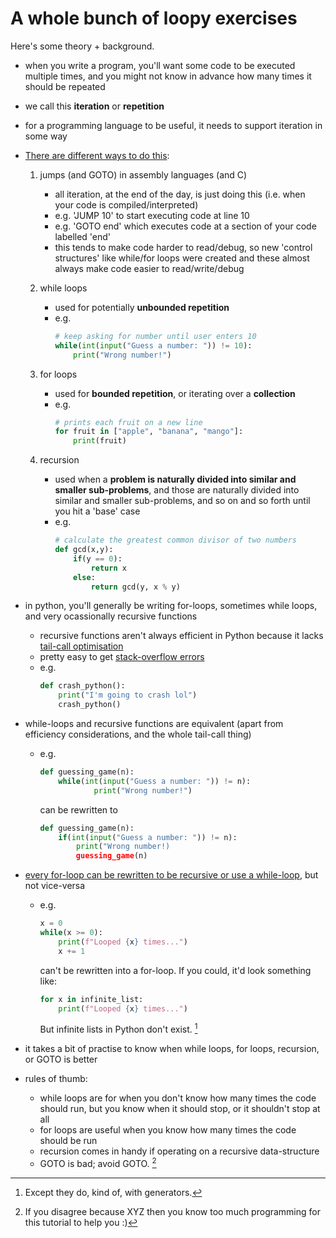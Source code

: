 # A whole bunch of loopy exercises

Here's some theory + background.

- when you write a program, you'll want some code to be executed multiple times, and you might not know in advance how many times it should be repeated
- we call this **iteration** or **repetition**
- for a programming language to be useful, it needs to support iteration in some way
- [There are different ways to do this](https://en.wikipedia.org/wiki/Church%E2%80%93Turing_thesis):

    1. jumps (and GOTO) in assembly languages (and C)
        - all iteration, at the end of the day, is just doing this (i.e. when your code is compiled/interpreted)
        - e.g. 'JUMP 10' to start executing code at line 10
        - e.g. 'GOTO end' which executes code at a section of your code labelled 'end'
        - this tends to make code harder to read/debug, so new 'control structures' like while/for loops were created
            and these almost always make code easier to read/write/debug
        
    2. while loops
        - used for potentially **unbounded repetition**
        - e.g.
            ```python
            # keep asking for number until user enters 10
            while(int(input("Guess a number: ")) != 10):
                print("Wrong number!")
            ```
    3. for loops
        - used for **bounded repetition**, or iterating over a **collection**
        - e.g.
            ```python
            # prints each fruit on a new line
            for fruit in ["apple", "banana", "mango"]:
                print(fruit)
            ```
    4. recursion
        - used when a **problem is naturally divided into similar and smaller sub-problems**, and those are
            naturally divided into similar and smaller sub-problems, and so on and so forth until you hit
            a 'base' case
        - e.g.
            ```python
            # calculate the greatest common divisor of two numbers
            def gcd(x,y):
                if(y == 0):
                    return x
                else:
                    return gcd(y, x % y)
            ```
- in python, you'll generally be writing for-loops, sometimes while loops, and very ocassionally recursive functions
    - recursive functions aren't always efficient in Python because it lacks [tail-call optimisation](https://en.wikipedia.org/wiki/Tail_call)
    - pretty easy to get [stack-overflow errors](https://en.wikipedia.org/wiki/Stack_overflow)
    - e.g. 
        ```python
        def crash_python():
            print("I'm going to crash lol")
            crash_python()
        ```
- while-loops and recursive functions are equivalent (apart from efficiency considerations, and the whole tail-call thing)
    - e.g.

        ```python
        def guessing_game(n):
            while(int(input("Guess a number: ")) != n):
                    print("Wrong number!")
        ```
        can be rewritten to 
        ```python
        def guessing_game(n):
            if(int(input("Guess a number: ")) != n):
                print("Wrong number!)
                guessing_game(n)
        ```
- [every for-loop can be rewritten to be recursive or use a while-loop](https://en.wikipedia.org/wiki/Primitive_recursive_function), but not vice-versa
    - e.g.

        ```python
        x = 0
        while(x >= 0):
            print(f"Looped {x} times...")
            x += 1
        ```
        can't be rewritten into a for-loop. If you could, it'd look something like:
        ```python
        for x in infinite_list:
            print(f"Looped {x} times...") 
        ```
        But infinite lists in Python don't exist. [^1]

- it takes a bit of practise to know when while loops, for loops, recursion, or GOTO is better
- rules of thumb:
    - while loops are for when you don't know how many times the code should run, but you know when it should stop, or it shouldn't stop at all
    - for loops are useful when you know how many times the code should be run
    - recursion comes in handy if operating on a recursive data-structure
    - GOTO is bad; avoid GOTO. [^2]


[^1]: Except they do, kind of, with generators.
[^2]: If you disagree because XYZ then you know too much programming for this tutorial to help you :) 
